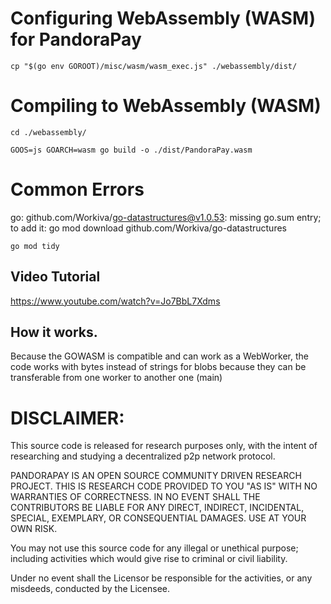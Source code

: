 # Configuring WebAssembly (WASM) for PandoraPay

```
cp "$(go env GOROOT)/misc/wasm/wasm_exec.js" ./webassembly/dist/
```

# Compiling to WebAssembly (WASM)

```
cd ./webassembly/
```

```
GOOS=js GOARCH=wasm go build -o ./dist/PandoraPay.wasm
```

# Common Errors

go: github.com/Workiva/go-datastructures@v1.0.53: missing go.sum entry; to add it:
go mod download github.com/Workiva/go-datastructures
```
go mod tidy
```

## Video Tutorial
https://www.youtube.com/watch?v=Jo7BbL7Xdms


## How it works.

Because the GOWASM is compatible and can work as a WebWorker, the code works with bytes instead of strings for blobs because they can be transferable from one worker to another one (main) 


# DISCLAIMER:
This source code is released for research purposes only, with the intent of researching and studying a decentralized p2p network protocol.

PANDORAPAY IS AN OPEN SOURCE COMMUNITY DRIVEN RESEARCH PROJECT. THIS IS RESEARCH CODE PROVIDED TO YOU "AS IS" WITH NO WARRANTIES OF CORRECTNESS. IN NO EVENT SHALL THE CONTRIBUTORS BE LIABLE FOR ANY DIRECT, INDIRECT, INCIDENTAL, SPECIAL, EXEMPLARY, OR CONSEQUENTIAL DAMAGES. USE AT YOUR OWN RISK.

You may not use this source code for any illegal or unethical purpose; including activities which would give rise to criminal or civil liability.

Under no event shall the Licensor be responsible for the activities, or any misdeeds, conducted by the Licensee.